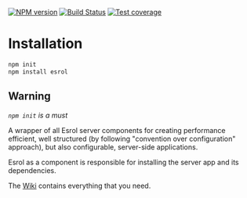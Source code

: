 [![NPM version][npm-image]][npm-url]
[![Build Status][travis-image]][travis-url]
[![Test coverage][coveralls-image]][coveralls-url]

# Installation

```sh
npm init
npm install esrol
```

## Warning
_`npm init` is a must_

A wrapper of all Esrol server components for creating performance efficient, well structured (by following "convention over configuration" approach), but also configurable, server-side applications.

Esrol as a component is responsible for installing the server app and its dependencies.


The [Wiki](https://github.com/esrol/esrol-server-app/wiki) contains everything that you need.

[npm-image]: https://badge.fury.io/js/esrol.svg
[npm-url]: https://npmjs.org/package/esrol
[travis-image]: https://travis-ci.org/esrol/esrol.svg?branch=master
[travis-url]: https://travis-ci.org/esrol/esrol
[coveralls-image]: https://coveralls.io/repos/esrol/esrol/badge.svg
[coveralls-url]: https://coveralls.io/r/esrol/esrol